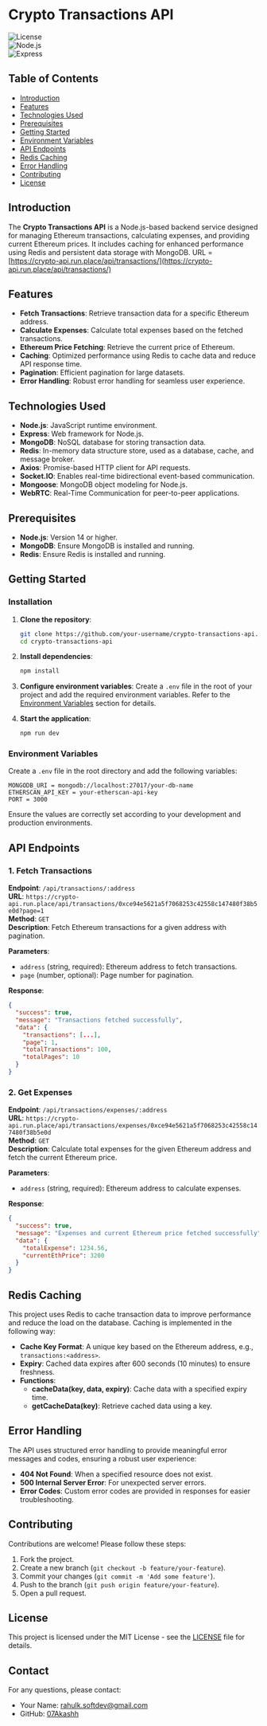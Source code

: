 # Crypto Transactions API

![License](https://img.shields.io/badge/license-MIT-blue.svg)  
![Node.js](https://img.shields.io/badge/node-%3E%3D14.0.0-green.svg)  
![Express](https://img.shields.io/badge/express-%5E4.17.1-yellowgreen.svg)

## Table of Contents

- [Introduction](#introduction)
- [Features](#features)
- [Technologies Used](#technologies-used)
- [Prerequisites](#prerequisites)
- [Getting Started](#getting-started)
- [Environment Variables](#environment-variables)
- [API Endpoints](#api-endpoints)
- [Redis Caching](#redis-caching)
- [Error Handling](#error-handling)
- [Contributing](#contributing)
- [License](#license)

## Introduction

The **Crypto Transactions API** is a Node.js-based backend service designed for managing Ethereum transactions, calculating expenses, and providing current Ethereum prices. It includes caching for enhanced performance using Redis and persistent data storage with MongoDB.
URL = [https://crypto-api.run.place/api/transactions/](https://crypto-api.run.place/api/transactions/)

## Features

- **Fetch Transactions**: Retrieve transaction data for a specific Ethereum address.
- **Calculate Expenses**: Calculate total expenses based on the fetched transactions.
- **Ethereum Price Fetching**: Retrieve the current price of Ethereum.
- **Caching**: Optimized performance using Redis to cache data and reduce API response time.
- **Pagination**: Efficient pagination for large datasets.
- **Error Handling**: Robust error handling for seamless user experience.

## Technologies Used

- **Node.js**: JavaScript runtime environment.
- **Express**: Web framework for Node.js.
- **MongoDB**: NoSQL database for storing transaction data.
- **Redis**: In-memory data structure store, used as a database, cache, and message broker.
- **Axios**: Promise-based HTTP client for API requests.
- **Socket.IO**: Enables real-time bidirectional event-based communication.
- **Mongoose**: MongoDB object modeling for Node.js.
- **WebRTC**: Real-Time Communication for peer-to-peer applications.

## Prerequisites

- **Node.js**: Version 14 or higher.
- **MongoDB**: Ensure MongoDB is installed and running.
- **Redis**: Ensure Redis is installed and running.

## Getting Started

### Installation

1. **Clone the repository**:
    ```bash
    git clone https://github.com/your-username/crypto-transactions-api.git
    cd crypto-transactions-api
    ```

2. **Install dependencies**:
    ```bash
    npm install
    ```

3. **Configure environment variables**:
   Create a `.env` file in the root of your project and add the required environment variables. Refer to the [Environment Variables](#environment-variables) section for details.

4. **Start the application**:
    ```bash
    npm run dev
    ```

### Environment Variables

Create a `.env` file in the root directory and add the following variables:

```plaintext
MONGODB_URI = mongodb://localhost:27017/your-db-name
ETHERSCAN_API_KEY = your-etherscan-api-key
PORT = 3000
```

Ensure the values are correctly set according to your development and production environments.

## API Endpoints

### 1. Fetch Transactions

**Endpoint**: `/api/transactions/:address`  
**URL**: `https://crypto-api.run.place/api/transactions/0xce94e5621a5f7068253c42558c147480f38b5e0d?page=1`  
**Method**: `GET`  
**Description**: Fetch Ethereum transactions for a given address with pagination.

**Parameters**:
- `address` (string, required): Ethereum address to fetch transactions.
- `page` (number, optional): Page number for pagination.

**Response**:
```json
{
  "success": true,
  "message": "Transactions fetched successfully",
  "data": {
    "transactions": [...],
    "page": 1,
    "totalTransactions": 100,
    "totalPages": 10
  }
}
```

### 2. Get Expenses

**Endpoint**: `/api/transactions/expenses/:address`  
**URL**: `https://crypto-api.run.place/api/transactions/expenses/0xce94e5621a5f7068253c42558c147480f38b5e0d`  
**Method**: `GET`  
**Description**: Calculate total expenses for the given Ethereum address and fetch the current Ethereum price.

**Parameters**:
- `address` (string, required): Ethereum address to calculate expenses.

**Response**:
```json
{
  "success": true,
  "message": "Expenses and current Ethereum price fetched successfully",
  "data": {
    "totalExpense": 1234.56,
    "currentEthPrice": 3200
  }
}
```

## Redis Caching

This project uses Redis to cache transaction data to improve performance and reduce the load on the database. Caching is implemented in the following way:

- **Cache Key Format**: A unique key based on the Ethereum address, e.g., `transactions:<address>`.
- **Expiry**: Cached data expires after 600 seconds (10 minutes) to ensure freshness.
- **Functions**:
  - **cacheData(key, data, expiry)**: Cache data with a specified expiry time.
  - **getCacheData(key)**: Retrieve cached data using a key.

## Error Handling

The API uses structured error handling to provide meaningful error messages and codes, ensuring a robust user experience:

- **404 Not Found**: When a specified resource does not exist.
- **500 Internal Server Error**: For unexpected server errors.
- **Error Codes**: Custom error codes are provided in responses for easier troubleshooting.

## Contributing

Contributions are welcome! Please follow these steps:

1. Fork the project.
2. Create a new branch (`git checkout -b feature/your-feature`).
3. Commit your changes (`git commit -m 'Add some feature'`).
4. Push to the branch (`git push origin feature/your-feature`).
5. Open a pull request.

## License

This project is licensed under the MIT License - see the [LICENSE](LICENSE) file for details.

## Contact

For any questions, please contact:

- Your Name: [rahulk.softdev@gmail.com](mailto:rahulk.softdev@gmail.com)
- GitHub: [07Akashh](https://github.com/07Akashh)

